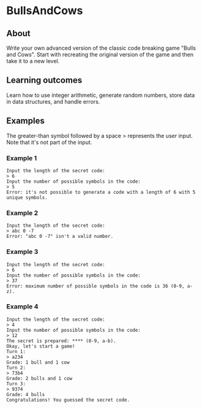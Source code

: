# BullsAndCows

## About
Write your own advanced version of the classic code breaking game "Bulls and Cows". Start with recreating the original version of the game and then take it to a new level.

## Learning outcomes
Learn how to use integer arithmetic, generate random numbers, store data in data structures, and handle errors.

## Examples
The greater-than symbol followed by a space > represents the user input. Note that it's not part of the input.

### Example 1

```
Input the length of the secret code:
> 6
Input the number of possible symbols in the code:
> 5
Error: it's not possible to generate a code with a length of 6 with 5 unique symbols.
```

### Example 2

```
Input the length of the secret code:
> abc 0 -7
Error: "abc 0 -7" isn't a valid number.
```

### Example 3

```
Input the length of the secret code:
> 6
Input the number of possible symbols in the code:
> 37
Error: maximum number of possible symbols in the code is 36 (0-9, a-z).
```

### Example 4

```
Input the length of the secret code:
> 4
Input the number of possible symbols in the code:
> 12
The secret is prepared: **** (0-9, a-b).
Okay, let's start a game!
Turn 1:
> a234
Grade: 1 bull and 1 cow
Turn 2:
> 73b4
Grade: 2 bulls and 1 cow
Turn 3:
> 9374
Grade: 4 bulls
Congratulations! You guessed the secret code.
```
